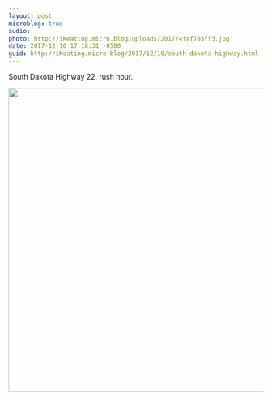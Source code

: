 ```yaml
---
layout: post
microblog: true
audio: 
photo: http://iKeating.micro.blog/uploads/2017/4faf703ff3.jpg
date: 2017-12-10 17:18:31 -0500
guid: http://iKeating.micro.blog/2017/12/10/south-dakota-highway.html
---
```

South Dakota Highway 22, rush hour.

<img src="http://iKeating.micro.blog/uploads/2017/4faf703ff3.jpg" width="600" height="599" />
